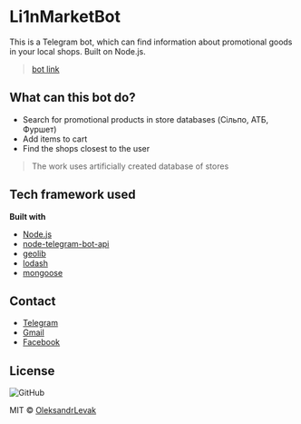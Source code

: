 # Li1nMarketBot 

This is a Telegram bot, which can find information about promotional goods in your local shops. Built on Node.js.

>[bot link](https://t.me/Li1nMarketBot)


## What can this bot do?

- Search for promotional products in store databases (Сільпо, АТБ, Фуршет)
- Add items to cart
- Find the shops closest to the user

>The work uses artificially created database of stores

## Tech framework used

**Built with**
 - [Node.js](https://nodejs.org/uk/)
 - [node-telegram-bot-api](https://github.com/yagop/node-telegram-bot-api)
 - [geolib](https://github.com/manuelbieh/geolib#readme)
 - [lodash](https://github.com/lodash/lodash)
 - [mongoose](https://github.com/Automattic/mongoose)
 
 ## Contact

  *   [Telegram](https://t.me/s_any_ok)
  *   [Gmail](mailto:sashavytvyckyj@gmail.com)
  *   [Facebook](https://www.facebook.com/alex.levak.16)

## License

![GitHub](https://img.shields.io/github/license/mezgoodle/weather-bot)

MIT © [OleksandrLevak](https://github.com/OleksandrLevak)
